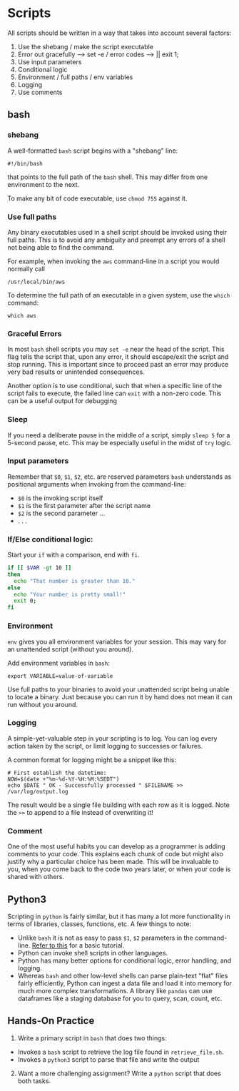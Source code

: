 # Scripts

All scripts should be written in a way that takes into account several factors:

1. Use the shebang / make the script executable
2. Error out gracefully --> set -e / error codes --> || exit 1;
3. Use input parameters
4. Conditional logic
5. Environment / full paths / env variables
6. Logging
7. Use comments

## bash

### shebang
A well-formatted `bash` script begins with a "shebang" line:
```
#!/bin/bash
```
that points to the full path of the `bash` shell. This may differ from one environment
to the next.

To make any bit of code executable, use `chmod 755` against it.

### Use full paths

Any binary executables used in a shell script should be invoked using their full
paths. This is to avoid any ambiguity and preempt any errors of a shell not being
able to find the command.

For example, when invoking the `aws` command-line in a script you would normally call
```
/usr/local/bin/aws
```
To determine the full path of an executable in a given system, use the `which` command:
```
which aws
```

### Graceful Errors

In most `bash` shell scripts you may `set -e` near the head of the script. This flag
tells the script that, upon any error, it should escape/exit the script and stop running.
This is important since to proceed past an error may produce very bad results or
unintended consequences.

Another option is to use conditional, such that when a specific line of the script
fails to execute, the failed line can `exit` with a non-zero code. This can be a useful
output for debugging

### Sleep

If you need a deliberate pause in the middle of a script, simply `sleep 5` for a 5-second
pause, etc. This may be especially useful in the midst of `try` logic.

### Input parameters

Remember that `$0`, `$1`, `$2`, etc. are reserved parameters `bash` understands as positional
arguments when invoking from the command-line:

- `$0` is the invoking script itself
- `$1` is the first parameter after the script name
- `$2` is the second parameter ...
- . . .


### If/Else conditional logic:

Start your `if` with a comparison, end with `fi`.

```bash
if [[ $VAR -gt 10 ]]
then
  echo "That number is greater than 10."
else
  echo "Your number is pretty small!"
  exit 0;
fi
```

### Environment

`env` gives you all environment variables for your session. This may vary
for an unattended script (without you around).

Add environment variables in `bash`:
```
export VARIABLE=value-of-variable
```

Use full paths to your binaries to avoid your unattended script being unable
to locate a binary. Just because you can run it by hand does not mean it can
run without you around.

### Logging

A simple-yet-valuable step in your scripting is to log. You can log every action
taken by the script, or limit logging to successes or failures.

A common format for logging might be a snippet like this:

```
# First establish the datetime:
NOW=$(date +"%m-%d-%Y-%H:%M:%SEDT")
echo $DATE " OK - Successfully processed " $FILENAME >> /var/log/output.log
```
The result would be a single file building with each row as it is logged.
Note the `>>` to append to a file instead of overwriting it!

### Comment

One of the most useful habits you can develop as a programmer is adding comments
to your code. This explains each chunk of code but might also justify why a particular
choice has been made. This will be invaluable to you, when you come back to the code
two years later, or when your code is shared with others.

## Python3

Scripting in `python` is fairly similar, but it has many a lot more functionality in 
terms of libraries, classes, functions, etc. A few things to note:

- Unlike `bash` it is not as easy to pass `$1`, `$2` parameters in the command-line.
[Refer to this](https://stackabuse.com/command-line-arguments-in-python/) for a basic tutorial.
- Python can invoke shell scripts in other languages.
- Python has many better options for conditional logic, error handling, and logging.
- Whereas `bash` and other low-level shells can parse plain-text "flat" files fairly efficiently,
Python can ingest a data file and load it into memory for much more complex transformations. A
library like `pandas` can use dataframes like a staging database for you to query, scan, count, etc.

## Hands-On Practice

1. Write a primary script in `bash` that does two things:
  - Invokes a `bash` script to retrieve the log file found in `retrieve_file.sh`.
  - Invokes a `python3` script to parse that file and write the output

2. Want a more challenging assignment? Write a `python` script that does both tasks.
